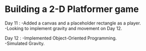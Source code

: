# Building a 2-D Platformer game

Day 11 : 
-Added a canvas and a placeholder rectangle as a player.  
-Looking to implement gravity and movement on Day 12.  

Day 12 :
-Implemented Object-Oriented Programming.  
-Simulated Gravity.  
